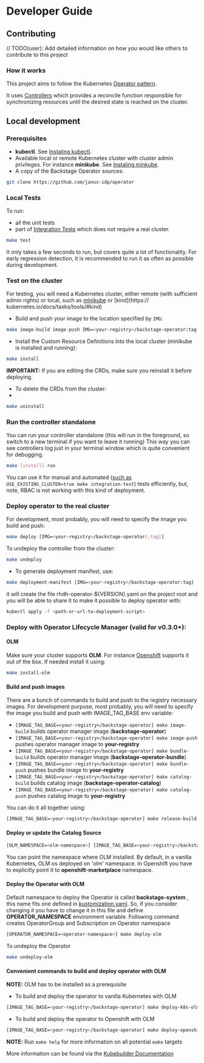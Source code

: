 # Developer Guide 

## Contributing
// TODO(user): Add detailed information on how you would like others to contribute to this project


### How it works
This project aims to follow the Kubernetes [Operator pattern](https://kubernetes.io/docs/concepts/extend-kubernetes/operator/).

It uses [Controllers](https://kubernetes.io/docs/concepts/architecture/controller/)
which provides a reconcile function responsible for synchronizing resources until the desired state is reached on the cluster.

## Local development

### Prerequisites

* **kubectl**. See [Instaling kubectl](https://kubernetes.io/docs/tasks/tools/#kubectl).
* Available local or remote Kubernetes cluster with cluster admin privileges. For instance **minikube**. See [Instaling minkube](https://kubernetes.io/docs/tasks/tools/#minikube).
* A copy of the Backstage Operator sources:
```sh
git clone https://github.com/janus-idp/operator
```

### Local Tests

To run:
* all the unit tests 
* part of [Integration Tests](../integration_tests/README.md) which does not require a real cluster.

```sh
make test
```

It only takes a few seconds to run, but covers quite a lot of functionality. For early regression detection, it is recommended to run it as often as possible during development.

### Test on the cluster

For testing, you will need a Kubernetes cluster, either remote (with sufficient admin rights) or local, such as [minikube](https://kubernetes.io/docs/tasks/tools/#minikube) or [kind](https:// kubernetes.io/docs/tasks/tools/#kind)

- Build and push your image to the location specified by `IMG`:
```sh
make image-build image-push IMG=<your-registry>/backstage-operator:tag
```

- Install the Custom Resource Definitions into the local cluster (minikube is installed and running):
```sh
make install
```
**IMPORTANT:** If you are editing the CRDs, make sure you reinstall it before deploying.

- To delete the CRDs from the cluster:
- 
```sh
make uninstall
```

### Run the controller standalone

You can run your controller standalone (this will run in the foreground, so switch to a new terminal if you want to leave it running)
This way you can see controllers log just in your terminal window which is quite convenient for debugging.
```sh
make [install] run
```

You can use it for manual and automated ([such as](../integration_tests/README.md) `USE_EXISTING_CLUSTER=true make integration-test`) tests efficiently, but, note, RBAC is not working with this kind of deployment.

### Deploy operator to the real cluster

For development, most probably, you will need to specify the image you build and push:
```sh
make deploy [IMG=<your-registry>/backstage-operator[:tag]]
```

To undeploy the controller from the cluster:
```sh
make undeploy
```

- To generate deployment manifest, use:
```sh
make deployment-manifest [IMG=<your-registry>/backstage-operator:tag]
```
it will create the file rhdh-operator-${VERSION}.yaml on the project root and you will be able to share it to make it possible to deploy operator with:
```sh
kubectl apply -f <path-or-url-to-deployment-script>
```

### Deploy with Operator Lifecycle Manager (valid for v0.3.0+):

#### OLM

Make sure your cluster supports **OLM**. For instance [Openshift](https://www.redhat.com/en/technologies/cloud-computing/openshift) supports it out of the box.
If needed install it using: 

```sh
make install-olm
```

#### Build and push images

There are a bunch of commands to build and push to the registry necessary images.
For development purpose, most probably, you will need to specify the image you build and push with IMAGE_TAG_BASE env variable: 

* `[IMAGE_TAG_BASE=<your-registry>/backstage-operator] make image-build` builds operator manager image (**backstage-operator**)
* `[IMAGE_TAG_BASE=<your-registry>/backstage-operator] make image-push` pushes operator manager image to **your-registry**
* `[IMAGE_TAG_BASE=<your-registry>/backstage-operator] make bundle-build` builds operator manager image (**backstage-operator-bundle**)
* `[IMAGE_TAG_BASE=<your-registry>/backstage-operator] make bundle-push` pushes bundle image to **your-registry**
* `[IMAGE_TAG_BASE=<your-registry>/backstage-operator] make catalog-build` builds catalog image (**backstage-operator-catalog**)
* `[IMAGE_TAG_BASE=<your-registry>/backstage-operator] make catalog-push` pushes catalog image to **your-registry**

You can do it all together using:
```sh
[IMAGE_TAG_BASE=<your-registry>/backstage-operator] make release-build release-push
```

#### Deploy or update the Catalog Source

```sh
[OLM_NAMESPACE=<olm-namespace>] [IMAGE_TAG_BASE=<your-registry>/backstage-operator] make catalog-update
```
You can point the namespace where OLM installed. By default, in a vanilla Kubernetes, OLM os deployed on 'olm' namespace. In Openshift you have to explicitly point it to **openshift-marketplace** namespace.

#### Deploy the Operator with OLM 
Default namespace to deploy the Operator is called **backstage-system** , this name fits one defined in [kustomization.yaml](../config/default/kustomization.yaml). So, if you consider changing it you have to change it in this file and define **OPERATOR_NAMESPACE** environment variable.
Following command creates OperatorGroup and Subscription on Operator namespace
```sh
[OPERATOR_NAMESPACE=<operator-namespace>] make deploy-olm
```
To undeploy the Operator
```sh
make undeploy-olm
```

#### Convenient commands to build and deploy operator with OLM 

**NOTE:** OLM has to be installed as a prerequisite

* To build and deploy the operator to vanilla Kubernetes with OLM
```sh
[IMAGE_TAG_BASE=<your-registry>/backstage-operator] make deploy-k8s-olm
```

* To build and deploy the operator to Openshift with OLM
```sh
[IMAGE_TAG_BASE=<your-registry>/backstage-operator] make deploy-openshift 
```


**NOTE:** Run `make help` for more information on all potential `make` targets

More information can be found via the [Kubebuilder Documentation](https://book.kubebuilder.io/introduction.html)

